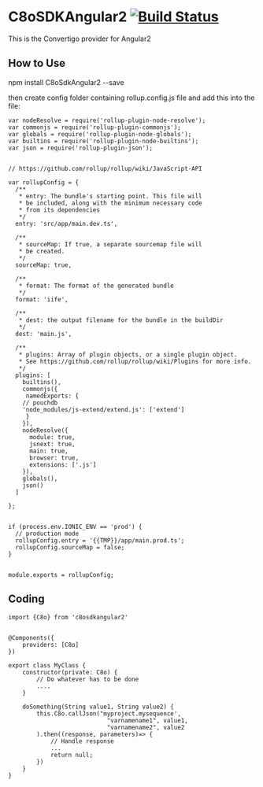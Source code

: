 # C8oSDKAngular2  [![Build Status](https://travis-ci.org/ocombe/ng2-translate.svg?branch=master)](https://travis-ci.org/convertigo/C8oSDKAngular2.svg?branch=master)
This is the Convertigo provider for Angular2
## How to Use ##
npm install C8oSdkAngular2 --save

	
then create config folder containing rollup.config.js file and add this into the file:

	var nodeResolve = require('rollup-plugin-node-resolve');
	var commonjs = require('rollup-plugin-commonjs');
	var globals = require('rollup-plugin-node-globals');
	var builtins = require('rollup-plugin-node-builtins');
	var json = require('rollup-plugin-json');


	// https://github.com/rollup/rollup/wiki/JavaScript-API

	var rollupConfig = {
	  /**
	   * entry: The bundle's starting point. This file will
	   * be included, along with the minimum necessary code
	   * from its dependencies
	   */
	  entry: 'src/app/main.dev.ts',

	  /**
	   * sourceMap: If true, a separate sourcemap file will
	   * be created.
	   */
	  sourceMap: true,

	  /**
	   * format: The format of the generated bundle
	   */
	  format: 'iife',

	  /**
	   * dest: the output filename for the bundle in the buildDir
	   */
	  dest: 'main.js',

	  /**
	   * plugins: Array of plugin objects, or a single plugin object.
	   * See https://github.com/rollup/rollup/wiki/Plugins for more info.
	   */
	  plugins: [
	    builtins(),
	    commonjs({
	     namedExports: {
		// pouchdb
		'node_modules/js-extend/extend.js': ['extend']
	     }
	    }),
	    nodeResolve({
	      module: true,
	      jsnext: true,
	      main: true,
	      browser: true,
	      extensions: ['.js']
	    }),
	    globals(),
	    json()
	  ]

	};


	if (process.env.IONIC_ENV == 'prod') {
	  // production mode
	  rollupConfig.entry = '{{TMP}}/app/main.prod.ts';
	  rollupConfig.sourceMap = false;
	}


	module.exports = rollupConfig;
	
	
## Coding ##
	import {C8o} from 'c8osdkangular2'


	@Components({
		providers: [C8o]
	})

	export class MyClass {
		constructor(private: C8o) {
			// Do whatever has to be done
			....
		}

		doSomething(String value1, String value2) {
			this.C8o.callJson("myproject.mysequence',
								"varnamename1", value1,
								"varnamename2", value2
			).then((response, parameters)=> {
				// Handle response
				...
				return null;
			})
		}
	}
